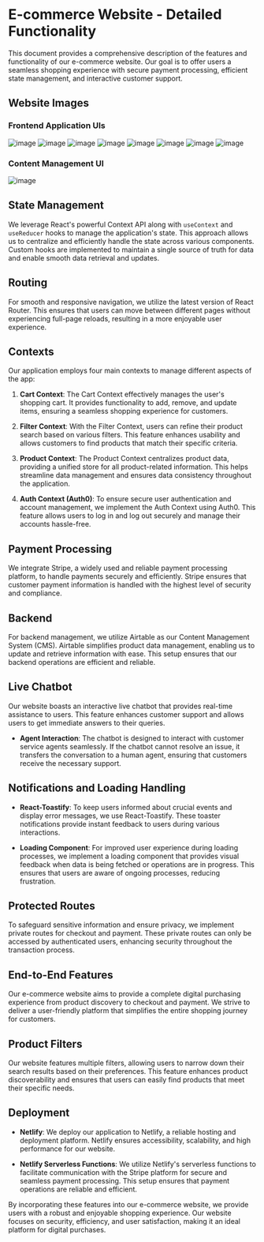 # E-commerce Website - Detailed Functionality

This document provides a comprehensive description of the features and functionality of our e-commerce website. Our goal is to offer users a seamless shopping experience with secure payment processing, efficient state management, and interactive customer support.

## Website Images
### Frontend Application UIs
![image](https://github.com/Subhash002/comfyStore_capstone/assets/29842088/827f0a74-b6a9-4e13-828a-07a8af830d7c)
![image](https://github.com/Subhash002/comfyStore_capstone/assets/29842088/f87002de-a94f-4bc9-82c0-09aa37d3d731)
![image](https://github.com/Subhash002/comfyStore_capstone/assets/29842088/57c97852-7b20-466e-bf45-baa97304a445)
![image](https://github.com/Subhash002/comfyStore_capstone/assets/29842088/7c30c944-8e47-4694-9925-c34af5aa48fb)
![image](https://github.com/Subhash002/comfyStore_capstone/assets/29842088/9a3efc31-c7b9-477c-96ee-059031b8fc4a)
![image](https://github.com/Subhash002/comfyStore_capstone/assets/29842088/8ddfc902-4ac0-417b-9c96-cf0c17c46a19)
![image](https://github.com/Subhash002/comfyStore_capstone/assets/29842088/672ea18f-9f8d-412b-b868-98266dcfaa97)
![image](https://github.com/Subhash002/comfyStore_capstone/assets/29842088/ab9b4b04-329c-4cf0-9e12-db50b12003fd)

### Content Management UI
![image](https://github.com/Subhash002/comfyStore_capstone/assets/29842088/fdb8b768-4cb1-4487-a00d-ba1c1707dd87)

## State Management

We leverage React's powerful Context API along with `useContext` and `useReducer` hooks to manage the application's state. This approach allows us to centralize and efficiently handle the state across various components. Custom hooks are implemented to maintain a single source of truth for data and enable smooth data retrieval and updates.

## Routing

For smooth and responsive navigation, we utilize the latest version of React Router. This ensures that users can move between different pages without experiencing full-page reloads, resulting in a more enjoyable user experience.

## Contexts

Our application employs four main contexts to manage different aspects of the app:

1. **Cart Context**: The Cart Context effectively manages the user's shopping cart. It provides functionality to add, remove, and update items, ensuring a seamless shopping experience for customers.

2. **Filter Context**: With the Filter Context, users can refine their product search based on various filters. This feature enhances usability and allows customers to find products that match their specific criteria.

3. **Product Context**: The Product Context centralizes product data, providing a unified store for all product-related information. This helps streamline data management and ensures data consistency throughout the application.

4. **Auth Context (Auth0)**: To ensure secure user authentication and account management, we implement the Auth Context using Auth0. This feature allows users to log in and log out securely and manage their accounts hassle-free.

## Payment Processing

We integrate Stripe, a widely used and reliable payment processing platform, to handle payments securely and efficiently. Stripe ensures that customer payment information is handled with the highest level of security and compliance.

## Backend

For backend management, we utilize Airtable as our Content Management System (CMS). Airtable simplifies product data management, enabling us to update and retrieve information with ease. This setup ensures that our backend operations are efficient and reliable.

## Live Chatbot

Our website boasts an interactive live chatbot that provides real-time assistance to users. This feature enhances customer support and allows users to get immediate answers to their queries.

- **Agent Interaction**: The chatbot is designed to interact with customer service agents seamlessly. If the chatbot cannot resolve an issue, it transfers the conversation to a human agent, ensuring that customers receive the necessary support.

## Notifications and Loading Handling

- **React-Toastify**: To keep users informed about crucial events and display error messages, we use React-Toastify. These toaster notifications provide instant feedback to users during various interactions.

- **Loading Component**: For improved user experience during loading processes, we implement a loading component that provides visual feedback when data is being fetched or operations are in progress. This ensures that users are aware of ongoing processes, reducing frustration.

## Protected Routes

To safeguard sensitive information and ensure privacy, we implement private routes for checkout and payment. These private routes can only be accessed by authenticated users, enhancing security throughout the transaction process.

## End-to-End Features

Our e-commerce website aims to provide a complete digital purchasing experience from product discovery to checkout and payment. We strive to deliver a user-friendly platform that simplifies the entire shopping journey for customers.

## Product Filters

Our website features multiple filters, allowing users to narrow down their search results based on their preferences. This feature enhances product discoverability and ensures that users can easily find products that meet their specific needs.

## Deployment

- **Netlify**: We deploy our application to Netlify, a reliable hosting and deployment platform. Netlify ensures accessibility, scalability, and high performance for our website.

- **Netlify Serverless Functions**: We utilize Netlify's serverless functions to facilitate communication with the Stripe platform for secure and seamless payment processing. This setup ensures that payment operations are reliable and efficient.

By incorporating these features into our e-commerce website, we provide users with a robust and enjoyable shopping experience. Our website focuses on security, efficiency, and user satisfaction, making it an ideal platform for digital purchases.
